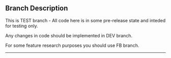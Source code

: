 ## Branch Description
This is TEST branch - All code here is in some pre-release state and inteded for testing only. 

Any changes in code should be implemented in DEV branch.

For some feature research purposes you should use FB branch.

________________________________________

